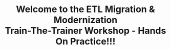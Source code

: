 <br/>
<br/>
<br/>
<br/>
<br/>
<br/>
<br/>
<br/>


<h1 id="toc_0" align="center">
Welcome to the ETL Migration & Modernization
<br/>Train-The-Trainer Workshop - Hands On Practice!!!
</h1>
